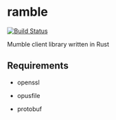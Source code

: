 # ramble

[![Build Status](https://travis-ci.org/her001/ramble.svg?branch=master)](https://travis-ci.org/her001/ramble)

Mumble client library written in Rust

## Requirements

* openssl

* opusfile

* protobuf
